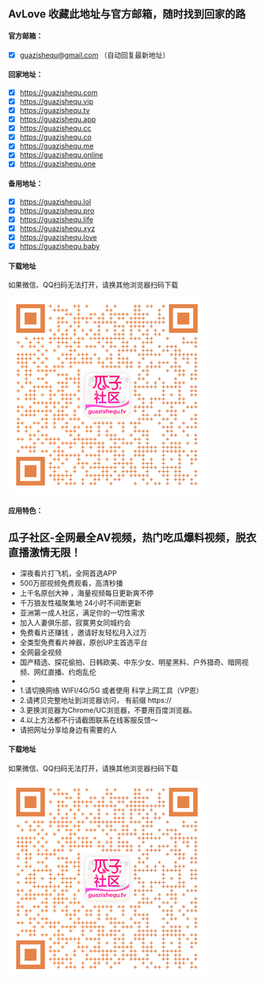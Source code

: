 ## AvLove 收藏此地址与官方邮箱，随时找到回家的路

#### 官方邮箱：
- [x] guazishequ@gmail.com  （自动回复最新地址）

#### 回家地址：
- [x] https://guazishequ.com 
- [x] https://guazishequ.vip
- [x] https://guazishequ.tv
- [x] https://guazishequ.app
- [x] https://guazishequ.cc
- [x] https://guazishequ.co
- [x] https://guazishequ.me
- [x] https://guazishequ.online
- [x] https://guazishequ.one

#### 备用地址：
- [x] https://guazishequ.lol
- [x] https://guazishequ.pro
- [x] https://guazishequ.life
- [x] https://guazishequ.xyz
- [x] https://guazishequ.love
- [x] https://guazishequ.baby

#### 下载地址

如果微信、QQ扫码无法打开，请换其他浏览器扫码下载

![瓜子社区下载二维码.](github2.png)
#### 应用特色：
瓜子社区-全网最全AV视频，热门吃瓜爆料视频，脱衣直播激情无限！
- 
- 深夜看片打飞机，全网首选APP
- 500万部视频免费观看，高清秒播
- 上千名原创大神 ，海量视频每日更新爽不停
- 千万狼友性福聚集地 24小时不间断更新 
- 亚洲第一成人社区，满足你的一切性需求
- 加入人妻俱乐部，寂寞男女同城约会 
- 免费看片还赚钱 ，邀请好友轻松月入过万
- 全类型免费看片神器，原创UP主首选平台
- 全网最全视频
- 国产精选、探花偷拍、日韩欧美、中东少女、明星黑料、户外猎奇、暗网视频、网红直播、约炮乱伦
- 
- 1.请切换网络 WIFI/4G/5G 或者使用 科学上网工具（VP恩）
- 2.请拷贝完整地址到浏览器访问， 有前缀 https://
- 3.更换浏览器为Chrome/UC浏览器，不要用百度浏览器。
- 4.以上方法都不行请截图联系在线客服反馈～
- 请把网址分享给身边有需要的人
#### 下载地址

如果微信、QQ扫码无法打开，请换其他浏览器扫码下载

![瓜子社区下载二维码.](github2.png)
